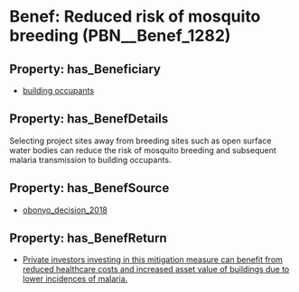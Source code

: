 # Benef: __Reduced risk of mosquito breeding__ (PBN__Benef_1282)

## Property: has_Beneficiary

* [building occupants](../Stakeholder/PBN__Stakeholder_97)

## Property: has_BenefDetails

Selecting project sites away from breeding sites such as open surface water bodies can reduce the risk of mosquito breeding and subsequent malaria transmission to building occupants.

## Property: has_BenefSource

* [obonyo_decision_2018](../Article/PBN__Article_272)

## Property: has_BenefReturn

* [Private investors investing in this mitigation measure can benefit from reduced healthcare costs and increased asset value of buildings due to lower incidences of malaria.](../BenefReturn/PBN__BenefReturn_1446)

